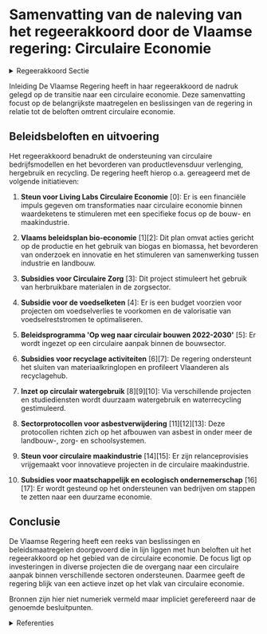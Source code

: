 # Samenvatting van de naleving van het regeerakkoord door de Vlaamse regering: Circulaire Economie

<details>
        <summary>Regeerakkoord Sectie </summary>
        <p>2.4.2.1 Economie We ondersteunen de ontwikkeling van onderne-mingsmodellen waarbij een dienst in plaats van een product wordt aangeboden en waarbij producten worden gedeeld. Producten moeten slimmer worden ontworpen, zodat ze langer meegaan en makkelijker herstelbaar, herbruik-baar en recycleerbaar zijn. We bevorderen herstelling van producten en hergebruik van onderdelen omdat hierdoor meer waarde wordt behouden en minder grondstoffen moeten worden gebruikt; recyclage vormt de sluitsteen om alle grondstoffen maximaal te herwinnen. We geven zelf het goede voorbeeld en stellen bij openbare aanbestedingen circulaire voorrangsre-gels in om de kringloopeconomie maximaal kansen te geven. We moedigen producenten actief aan om hun merkidentiteit en marktinvloed te gebruiken ter bevordering van duurzame en circulaire consumptie. We versterken de inzet op ecodesign en circulair aankopen binnen instru-menten zoals de aanvaardingsplicht en green deals. We werken drempels weg die circulaire modellen en gebruik van recyclaat nodeloos hinderen We stimuleren de bouwsector om richting circu-laire en modulaire gebouwen te evolueren. Vlaanderen Circulair is het centrale platform binnen Vlaanderen rond Circulaire Economie. Gelet op de prioriteit die we hechten aan een circulaire aanpak binnen diverse thema’s, bundelen we middelen vanuit de relevante beleidsvelden en zorgen we ervoor dat vanuit elk van de beleidsvelden een voldoende sterke rol kan opgenomen in de aansturing van Vlaanderen Circulair. We passen de huidige governance van Vlaanderen Circulair aan om te zorgen dat we deze verbrede focus waar kunnen maken. Een circulaire economie betekent ook dat Vlaanderen zich moet voorbereiden op een gefaseerde afbouw van afvalverbranding . De verbrandingscapaciteit die we in tussentijd in stand houden, moet het hoogst mogelijke energe-tisch rendement en de laagst mogelijke uitstoot hebben. </p>
        </details> 

Inleiding
De Vlaamse Regering heeft in haar regeerakkoord de nadruk gelegd op de transitie naar een circulaire economie. Deze samenvatting focust op de belangrijkste maatregelen en beslissingen van de regering in relatie tot de beloften omtrent circulaire economie.

## Beleidsbeloften en uitvoering
Het regeerakkoord benadrukt de ondersteuning van circulaire bedrijfsmodellen en het bevorderen van productlevensduur verlenging, hergebruik en recycling. De regering heeft hierop o.a. gereageerd met de volgende initiatieven:

1. **Steun voor Living Labs Circulaire Economie** \[0\]: Er is een financiële impuls gegeven om transformaties naar circulaire economie binnen waardeketens te stimuleren met een specifieke focus op de bouw- en maakindustrie.
   
2. **Vlaams beleidsplan bio-economie** \[1\]\[2\]: Dit plan omvat acties gericht op de productie en het gebruik van biogas en biomassa, het bevorderen van onderzoek en innovatie en het stimuleren van samenwerking tussen industrie en landbouw.
   
3. **Subsidies voor Circulaire Zorg** \[3\]: Dit project stimuleert het gebruik van herbruikbare materialen in de zorgsector.

4. **Subsidie voor de voedselketen** \[4\]: Er is een budget voorzien voor projecten om voedselverlies te voorkomen en de valorisatie van voedselreststromen te optimaliseren.

5. **Beleidsprogramma 'Op weg naar circulair bouwen 2022-2030'** \[5\]: Er wordt ingezet op een circulaire aanpak binnen de bouwsector.

6. **Subsidies voor recyclage activiteiten** \[6\]\[7\]: De regering ondersteunt het sluiten van materiaalkringlopen en profileert Vlaanderen als recyclagehub.

7. **Inzet op circulair watergebruik** \[8\]\[9\]\[10\]: Via verschillende projecten en studiediensten wordt duurzaam watergebruik en waterrecycling gestimuleerd.

8. **Sectorprotocollen voor asbestverwijdering** \[11\]\[12\]\[13\]: Deze protocollen richten zich op het afbouwen van asbest in onder meer de landbouw-, zorg- en schoolsystemen.

9. **Steun voor circulaire maakindustrie** \[14\]\[15\]: Er zijn relanceprovisies vrijgemaakt voor innovatieve projecten in de circulaire maakindustrie.

10. **Subsidies voor maatschappelijk en ecologisch ondernemerschap** \[16\]\[17\]: Er wordt gesteund op het ondersteunen van bedrijven om stappen te zetten naar een duurzame economie.

## Conclusie
De Vlaamse Regering heeft een reeks van beslissingen en beleidsmaatregelen doorgevoerd die in lijn liggen met hun beloften uit het regeerakkoord op het gebied van de circulaire economie. De focus ligt op investeringen in diverse projecten die de overgang naar een circulaire aanpak binnen verschillende sectoren ondersteunen. Daarmee geeft de regering blijk van een actieve inzet op het vlak van circulaire economie.

Bronnen zijn hier niet numeriek vermeld maar impliciet gerefereerd naar de genoemde besluitpunten.

<details>
        <summary> Referenties</summary>
        **[\[0\]](http://themis.vlaanderen.be/id/nieuwsbrief-info/636A680D34B8770AF8FDE23D)** : **(2022-11-10)** Plan Vlaamse Veerkracht: Steun aan projecten binnen de oproep Living Labs Circulaire Economie Toekenning van steun aan projecten binnen de oproep Living Labs Circulaire Economie  De Vlaamse Regering v... 

**[\[1\]](http://themis.vlaanderen.be/id/resource/a9f5ab30-4925-11ec-94bb-99a9d1e168fe)** : **(2020-12-18)** Vlaams beleidsplan bio-economie   De Vlaamse Regering keurt het Vlaams beleidsplan bio-economie goed. Het bevat een reeks acties rond stimulering van onderzoek en innovatie, begeleiding van nieuwe sam... 

**[\[2\]](http://themis.vlaanderen.be/id/nieuwsbrief-info/62693E061C4A193816C2FCAD)** : **(2022-04-29)** Plan Vlaamse Veerkracht: volgende stappen en uitbreiding van het Vlaams beleidsplan bio-economie Volgende stappen en uitbreiding van het Vlaams beleidsplan bio-economie  ​De  beleidsnota Economie, Wet... 

**[\[3\]](http://themis.vlaanderen.be/id/nieuwsbericht/64A3CC362D77B42474D4F59D)** : **(2023-07-07)** Subsidies gerichte oproep Circulaire Zorg 2023 om het gebruik van herbruikbaar materiaal in de medische zorg te bevorderen Ontwerpbesluit van de Vlaamse Regering tot het toekennen van de subsidies voo... 

**[\[4\]](http://themis.vlaanderen.be/id/nieuwsbrief-info/633D41BEEB2A31D34EEC6020)** : **(2022-10-07)** Oproep circulaire voedselketen 2022: preventie van voedselverlies en hoogwaardige valorisatie van voedselreststromen Ontwerpbesluit van de Vlaamse Regering tot het toekennen van de subsidies voor de g... 

**[\[5\]](http://themis.vlaanderen.be/id/nieuwsbrief-info/626901671C4A193816C2FBB8)** : **(2022-04-29)** Vlaams beleidsprogramma 'Op weg naar circulair bouwen 2022-2030'   De  Openbare Vlaamse Afvalstoffenmaatschappij (OVAM)  heeft een beleidsprogramma  uitgewerkt  dat tot 2030 de transitie naar een circ... 

**[\[6\]](http://themis.vlaanderen.be/id/nieuwsbrief-info/60C89B23364ED900080003DC)** : **(2021-06-18)** Plan Vlaamse Veerkracht: Recyclagehub regels voor toekenning steun aan ondernemingen om materiaalkringlopen te sluiten Recyclagehub Voorontwerp van besluit van de Vlaamse Regering tot vaststelling van... 

**[\[7\]](http://themis.vlaanderen.be/id/nieuwsbrief-info/637DDE6C34B8770AF8FDF3A6)** : **(2022-11-25)** Plan Vlaamse Veerkracht: Steun aan ondernemingen om materiaalkringlopen te sluiten in kader van tweede oproep 'Recyclagehub' Recyclagehub Resultaten van de tweede call in uitvoering van het besluit va... 

**[\[8\]](http://themis.vlaanderen.be/id/nieuwsbrief-info/634FE3381EA6B745D23CC063)** : **(2022-10-21)** Plan Vlaamse Veerkracht: Innovatieve Projecten Circulair Watergebruik Subsidiëring projecten hergebruik effluent Vijf ontwerpbesluiten van de Vlaamse Regering  In het kader van de Blue Deal is in  pro... 

**[\[9\]](http://themis.vlaanderen.be/id/nieuwsbrief-info/6374C11F34B8770AF8FDE929)** : **(2022-11-18)** Plan Vlaamse Veerkracht: Subsidie innovatieve projecten Circulair Watergebruik in kader van Blue Deal Blue Deal: subsidiëring projecten hergebruik hemelwater Vijf ontwerpbesluiten van de Vlaamse Reger... 

**[\[10\]](http://themis.vlaanderen.be/id/nieuwsbrief-info/60EE90C0364ED900080014D5)** : **(2021-07-16)** Plan Vlaamse Veerkracht: bestedingskader middelen projectoproep 'Hergebruik Restwater' Projectoproep “Hergebruik Restwater”  Vlaanderen kent vandaag reeds een hoge graad van droogte en een structureel... 

**[\[11\]](http://themis.vlaanderen.be/id/nieuwsbrief-info/62850251479218B0ED55BC49)** : **(2022-05-20)** Circulaire economie: asbest sectorprotocol landbouw Circulaire economie – Asbest sectorprotocol landbouw  ​In uitvoering van project 5: ' Asbest sectorprotocol landbouw ' uit het relanceplan Vlaamse V... 

**[\[12\]]** : **(2020-07-10)** Conceptnota: “Circulaire economie beleidsdomein EWI” 

**[\[13\]](http://themis.vlaanderen.be/id/nieuwsbrief-info/62CD5B9E8E6C4430A8898857)** : **(2022-07-15)** Plan Vlaamse Veerkracht: circulaire economie - asbest sectorprotocollen scholen Asbestprotocol scholen  In het kader van een asbestveilig Vlaanderen in 2040 wil de Vlaamse Regering scholen blijven ond... 

**[\[14\]](http://themis.vlaanderen.be/id/nieuwsbrief-info/60AE5587364ED9000800020B)** : **(2021-05-28)** Plan Vlaamse Veerkracht: dossiernummer 123 Steunmaatregelen ten behoeve van Circulair Bouwen  De Vlaamse Regering voorziet in het relanceplan Vlaamse Veerkracht 10 miljoen euro die door VLAIO kan word... 

**[\[15\]](http://themis.vlaanderen.be/id/nieuwsbrief-info/60AE5139364ED90008000209)** : **(2021-05-28)** Plan Vlaamse Veerkracht: dossiernummer 124 Steunmaatregelen ten behoeve van Circulaire Maakindustrie  De Vlaamse Regering voorziet in het relanceplan Vlaamse Veerkracht 15 miljoen euro die door VLAIO ... 

**[\[16\]](http://themis.vlaanderen.be/id/nieuwsbericht/64A410652D77B42474D4F8B0)** : **(2023-07-07)** Voorontwerp van decreet over de ondersteuning van sociale economie en maatschappelijk verantwoord ondernemen Voorontwerp van decreet over de ondersteuning van sociale economie, maatschappelijk verantw... 

**[\[17\]](http://themis.vlaanderen.be/id/nieuwsbrief-info/63A1B792DBF1CAE811022308)** : **(2022-12-23)** Oproep ‘Investeringen in een duurzame en groene mobiliteit in de sociale economie’   De Vlaamse Regering hecht haar goedkeuring aan de intentieverklaring en oproep handleiding voor ‘Investeringen in e... 
        </details> 


